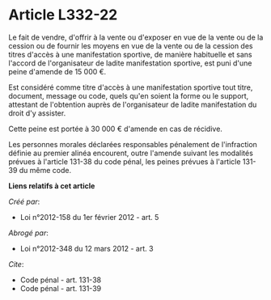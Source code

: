 # Article L332-22

Le fait de vendre, d'offrir à la vente ou d'exposer en vue de la vente ou de la cession ou de fournir les moyens en vue de la
vente ou de la cession des titres d'accès à une manifestation sportive, de manière habituelle et sans l'accord de
l'organisateur de ladite manifestation sportive, est puni d'une peine d'amende de 15 000 €. 

Est considéré comme titre d'accès à une manifestation sportive tout titre, document, message ou code, quels qu'en soient la
forme ou le support, attestant de l'obtention auprès de l'organisateur de ladite manifestation du droit d'y assister. 

Cette peine est portée à 30 000 € d'amende en cas de récidive. 

Les personnes morales déclarées responsables pénalement de l'infraction définie au premier alinéa encourent, outre l'amende
suivant les modalités prévues à l'article 131-38 du code pénal, les peines prévues à l'article 131-39 du même code.

**Liens relatifs à cet article**

_Créé par_:

  - Loi n°2012-158 du 1er février 2012 - art. 5

_Abrogé par_:

  - Loi n°2012-348 du 12 mars 2012 - art. 3

_Cite_:

  - Code pénal - art. 131-38
  - Code pénal - art. 131-39

